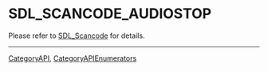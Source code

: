 # SDL_SCANCODE_AUDIOSTOP

Please refer to [SDL_Scancode](SDL_Scancode) for details.

----
[CategoryAPI](CategoryAPI), [CategoryAPIEnumerators](CategoryAPIEnumerators)

